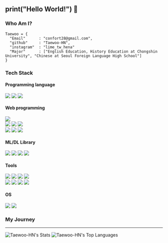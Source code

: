 ## print("Hello World!") 👋

### Who Am I?
```
Taewoo = {
  "Email"      : "confort28@gmail.com",
  "github"     : "Taewoo-HN",
  "instagram"  : "lime_tw_hena"
  "Major"      : ["English Education, History Education at Chongshin University", "Chinese at Seoul Foreign Language High School"] 
}

```

### Tech Stack
#### Programming language
<img src="https://img.shields.io/badge/Python-3776AB?style=for-the-badge&logo=Python&logoColor=magenta"> <img src="https://camo.githubusercontent.com/bea90da226e09b503e6c8fde824f4816b98dcf30cd31e803006bf6335af06890/68747470733a2f2f696d672e736869656c64732e696f2f62616467652f6a6176612d2532334544384230302e7376673f7374796c653d666f722d7468652d6261646765266c6f676f3d6f70656e6a646b266c6f676f436f6c6f723d7768697465"/> 
<img src="https://camo.githubusercontent.com/29d02b3669d6450d67e043cf5909e740dcb94c1e2306d88ac48b15b4ec55dc65/68747470733a2f2f696d672e736869656c64732e696f2f62616467652f6a6176617363726970742d2532333332333333302e7376673f7374796c653d666f722d7468652d6261646765266c6f676f3d6a617661736372697074266c6f676f436f6c6f723d253233463744463145"/>
</div>

#### Web programming
<div>
<img src="https://img.shields.io/badge/html5-E34F26?style=for-the-badge&logo=html5&logoColor=white">
<br>
<img src="https://img.shields.io/badge/tailwindcss-06B6D4?style=for-the-badge&logo=tailwindcss&logoColor=navy">
<img src="https://img.shields.io/badge/bootstrap-7952B3?style=for-the-badge&logo=bootstrap&logoColor=white">
<img src="https://img.shields.io/badge/jquery-0769AD?style=for-the-badge&logo=jquery&logoColor=white">  
<br>
<img src="https://img.shields.io/badge/spirng boot-6DB33F?style=for-the-badge&logo=springboot&logoColor=white">  
<img src="https://img.shields.io/badge/spring security-6DB33F?style=for-the-badge&logo=springsecurity&logoColor=white">  
<img src="https://img.shields.io/badge/fastapi-009688?style=for-the-badge&logo=fastapi&logoColor=white">  
<br>

#### ML/DL Library
<img src="https://img.shields.io/badge/scikit_learn-000000?style=for-the-badge&logo=scikitlearn&logoColor=grey">  
<img src="https://img.shields.io/badge/tensorflow-000000?style=for-the-badge&logo=tensorflow&logoColor=orange">
<img src="https://img.shields.io/badge/keras-000000?style=for-the-badge&logo=keras&logoColor=red">
<img src="https://img.shields.io/badge/hugging face-000000?style=for-the-badge&logo=huggingface&logoColor=yellow">  

#### Tools
<img src="https://img.shields.io/badge/intellij idea-000000?style=for-the-badge&logo=intellijidea&logoColor=red">  
<img src="https://img.shields.io/badge/visual studio code-02A8EF?style=for-the-badge&logo=vscode&logoColor=skyblue">  
<img src="https://img.shields.io/badge/docker-FFFFFF?style=for-the-badge&logo=docker&logoColor=navy">  
<img src="https://img.shields.io/badge/apache airflow-0769AD?style=for-the-badge&logo=apacheairflow&logoColor=white">  
<br>
<img src="https://img.shields.io/badge/mariadb-003545?style=for-the-badge&logo=mariadb&logoColor=navy">
<img src="https://img.shields.io/badge/oracle-FF0000?style=for-the-badge&logo=oracle&logoColor=white">
<img src="https://img.shields.io/badge/beekeeper studio-FAD83B?style=for-the-badge&logo=beekeeperstudio&logoColor=black">
<img src="https://img.shields.io/badge/google cloud platform-4285F4?style=for-the-badge&logo=googlecloud&logoColor=orange">

#### OS
<img src="https://img.shields.io/badge/ubuntu-FF6F00?style=for-the-badge&logo=ubuntu&logoColor=white">  
<img src="https://img.shields.io/badge/centos-FFFFFF?style=for-the-badge&logo=centos&logoColor=green">  


</div>

### My Journey
<hr>

![Taewoo-HN's Stats](https://github-readme-stats.vercel.app/api?username=Taewoo-HN&theme=darcula&show_icons=true&hide_border=true&count_private=true)
![Taewoo-HN's Top Languages](https://github-readme-stats.vercel.app/api/top-langs/?username=Taewoo-HN&theme=darcula&show_icons=true&hide_border=true&layout=compact)

